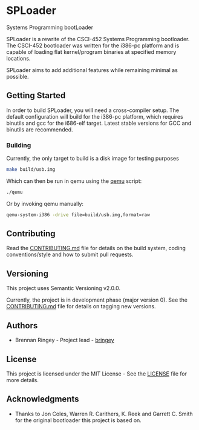 # SPLoader
Systems Programming bootLoader

SPLoader is a rewrite of the CSCI-452 Systems Programming bootloader. The
CSCI-452 bootloader was written for the i386-pc platform and is capable of
loading flat kernel/program binaries at specified memory locations.

SPLoader aims to add additional features while remaining minimal as possible.

## Getting Started

In order to build SPLoader, you will need a cross-compiler setup. The default
configuration will build for the i386-pc platform, which requires binutils and
gcc for the i686-elf target. Latest stable versions for GCC and binutils are
recommended.

### Building

Currently, the only target to build is a disk image for testing purposes
```sh
make build/usb.img
```

Which can then be run in qemu using the [qemu](qemu) script:
```sh
./qemu
```
Or by invoking qemu manually:
```sh
qemu-system-i386 -drive file=build/usb.img,format=raw
```

## Contributing

Read the [CONTRIBUTING.md](CONTRIBUTING.md) file for details on the build
system, coding conventions/style and how to submit pull requests.

## Versioning

This project uses Semantic Versioning v2.0.0.

Currently, the project is in development phase (major version 0). See the
[CONTRIBUTING.md](CONTRIBUTING.md) file for details on tagging new versions.

## Authors

 * Brennan Ringey - Project lead - [bringey](https://github.com/bringey)

## License

This project is licensed under the MIT License - See the [LICENSE](LICENSE) file
for more details.

## Acknowledgments

 * Thanks to Jon Coles, Warren R. Carithers, K. Reek and Garrett C. Smith for
   the original bootloader this project is based on.
